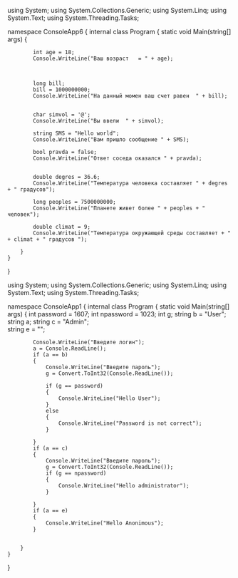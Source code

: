 using System;
using System.Collections.Generic;
using System.Linq;
using System.Text;
using System.Threading.Tasks;

namespace ConsoleApp6
{
    internal class Program
    {
        static void Main(string[] args)
        {
            
            int age = 18;
            Console.WriteLine("Ваш возраст   = " + age);


            
            long bill;
            bill = 1000000000;
            Console.WriteLine("На данный момен ваш счет равен  " + bill);

           
            char simvol = '@';
            Console.WriteLine("Вы ввели  " + simvol);

            string SMS = "Hello world";
            Console.WriteLine("Вам пришло сообщение " + SMS);           
                
            bool pravda = false;
            Console.WriteLine("Ответ соседа оказался " + pravda);


            double degres = 36.6;
            Console.WriteLine("Температура человека составляет " + degres + " градусов");

            long peoples = 7500000000;
            Console.WriteLine("Планете живет более " + peoples + " человек");

            double climat = 9;
            Console.WriteLine("Температура окружающей среды составляет + " + climat + " градусов ");
             
        }
    }
}



using System;
using System.Collections.Generic;
using System.Linq;
using System.Text;
using System.Threading.Tasks;

namespace ConsoleApp1
{
    internal class Program
    {
        static void Main(string[] args)
        {
            int password = 1607;
            int npassword = 1023;
            int g;
            string b = "User";
            string a;
            string c = "Admin";      
            string e = "";

            Console.WriteLine("Введите логин");
            a = Console.ReadLine();
            if (a == b)
            {
                Console.WriteLine("Введите пароль");
                g = Convert.ToInt32(Console.ReadLine());

                if (g == password)
                {
                    Console.WriteLine("Hello User");
                }
                else
                {
                    Console.WriteLine("Password is not correct");
                }

            }
            if (a == c)
            {
                Console.WriteLine("Введите пароль");
                g = Convert.ToInt32(Console.ReadLine());
                if (g == npassword)
                {
                    Console.WriteLine("Hello administrator");
                }

            }
            if (a == e)
            {
                Console.WriteLine("Hello Anonimous");
            }


        }
    }
}

